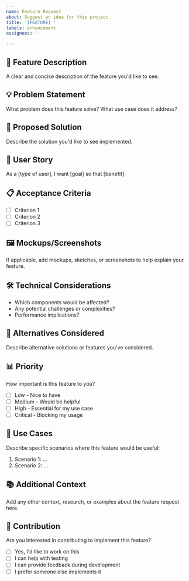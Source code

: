 ```yaml
---
name: Feature Request
about: Suggest an idea for this project
title: '[FEATURE] '
labels: enhancement
assignees: ''

---
```


## 🚀 Feature Description
A clear and concise description of the feature you'd like to see.

## 💡 Problem Statement
What problem does this feature solve? What use case does it address?

## 🎯 Proposed Solution
Describe the solution you'd like to see implemented.

## 🔄 User Story
As a [type of user], I want [goal] so that [benefit].

## 📋 Acceptance Criteria
- [ ] Criterion 1
- [ ] Criterion 2
- [ ] Criterion 3

## 🖼️ Mockups/Screenshots
If applicable, add mockups, sketches, or screenshots to help explain your feature.

## 🛠️ Technical Considerations
- Which components would be affected?
- Any potential challenges or complexities?
- Performance implications?

## 🔀 Alternatives Considered
Describe alternative solutions or features you've considered.

## 📊 Priority
How important is this feature to you?
- [ ] Low - Nice to have
- [ ] Medium - Would be helpful
- [ ] High - Essential for my use case
- [ ] Critical - Blocking my usage

## 🎪 Use Cases
Describe specific scenarios where this feature would be useful:
1. Scenario 1: ...
2. Scenario 2: ...

## 📚 Additional Context
Add any other context, research, or examples about the feature request here.

## 🤝 Contribution
Are you interested in contributing to implement this feature?
- [ ] Yes, I'd like to work on this
- [ ] I can help with testing
- [ ] I can provide feedback during development
- [ ] I prefer someone else implements it
